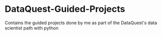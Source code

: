 # DataQuest-Guided-Projects
Contains the guided projects done by me as part of the DataQuest's data scientist path with python
